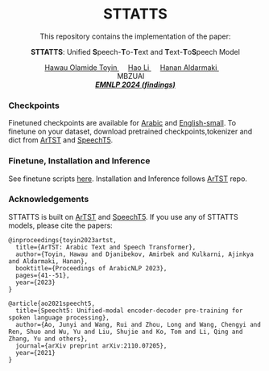 <div align="center">

<h1> STTATTS </h1>
This repository contains the implementation of the paper:

**STTATTS**: Unified **S**peech-**T**o-**T**ext and **T**ext-**T**o**S**peech Model

<div>
    <a href='https://www.linkedin.com/in/toyinhawau/' >Hawau Olamide Toyin </a>&emsp;
    <a href='' target='_blank'>Hao Li </a>&emsp;
    <a href='https://linkedin.com/in/hanan-aldarmaki/' target='_blank'>Hanan Aldarmaki </a>&emsp;
</div>
<!-- <br> -->
<div>
     MBZUAI &emsp;
</div>
<!-- <br> -->
<i><strong><a href='' target='_blank'>EMNLP 2024 (findings)</a></strong></i>
<br>
</div>


### Checkpoints

Finetuned checkpoints are available for [Arabic]() and [English-small](). To finetune on your dataset, download pretrained checkpoints,tokenizer and dict from [ArTST](https://github.com/mbzuai-nlp/ArTST/) and [SpeechT5](https://github.com/microsoft/SpeechT5/tree/main/SpeechT5).


### Finetune, Installation and Inference

See finetune scripts [here](./scripts/). Installation and Inference follows [ArTST](https://github.com/mbzuai-nlp/ArTST/) repo.


### Acknowledgements

STTATTS is built on [ArTST](https://aclanthology.org/2023.arabicnlp-1.5/) and [SpeechT5](https://arxiv.org/abs/2110.07205). If you use any of STTATTS models, please cite the papers:

```
@inproceedings{toyin2023artst,
  title={ArTST: Arabic Text and Speech Transformer},
  author={Toyin, Hawau and Djanibekov, Amirbek and Kulkarni, Ajinkya and Aldarmaki, Hanan},
  booktitle={Proceedings of ArabicNLP 2023},
  pages={41--51},
  year={2023}
}

@article{ao2021speecht5,
  title={Speecht5: Unified-modal encoder-decoder pre-training for spoken language processing},
  author={Ao, Junyi and Wang, Rui and Zhou, Long and Wang, Chengyi and Ren, Shuo and Wu, Yu and Liu, Shujie and Ko, Tom and Li, Qing and Zhang, Yu and others},
  journal={arXiv preprint arXiv:2110.07205},
  year={2021}
}
```


